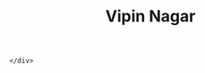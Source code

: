 <!DOCTYPE html>
<html lang="en">
<head>
    <meta charset="UTF-8">
    <meta name="viewport" content="width=device-width, initial-scale=1.0">
   
</head>
<body>
    <div class="container">
        <header>
            <h1>Vipin Nagar</h1>
        </header>
       
    </div>
</body>
</html>
